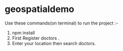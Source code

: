 # geospatialdemo

 Use these commands(on terminal) to run the project :-

1. npm install
2. First Register doctors .
3. Enter your location then search doctors.

